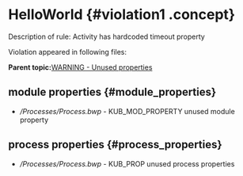 # HelloWorld {#violation1 .concept}

Description of rule: Activity has hardcoded timeout property

Violation appeared in following files:

**Parent topic:**[WARNING - Unused properties](../../../qa/rules/WARNING_-_Unused_properties.md)

## module properties {#module_properties}

-   */Processes/Process.bwp* - KUB\_MOD\_PROPERTY unused module property

## process properties {#process_properties}

-   */Processes/Process.bwp* - KUB\_PROP unused process properties

